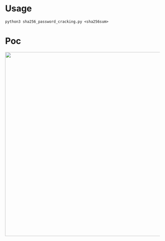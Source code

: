 # Usage
```
python3 sha256_password_cracking.py <sha256sum>
```
# Poc
<img src="https://user-images.githubusercontent.com/63791682/154468692-b44bb3a2-0b29-4e3b-bec2-aff174b5d04f.png" width="600">
